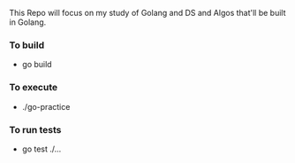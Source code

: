 This Repo will focus on my study of Golang and DS and Algos that'll be built in Golang.

### To build
- go build

### To execute
- ./go-practice

### To run tests
- go test ./...
